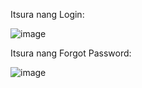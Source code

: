 Itsura nang Login:

![image](https://github.com/pbcinque/OOP-Project/assets/129239019/0e2882e4-7a6b-4d17-b4fe-29f64ab9c23e)

Itsura nang Forgot Password:

![image](https://github.com/pbcinque/OOP-Project/assets/129239019/ec79fad6-b559-4860-8fca-763bd1933e3a)
